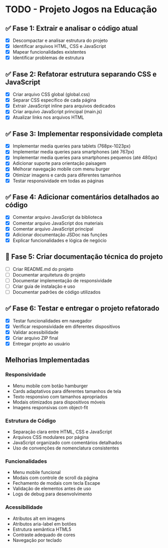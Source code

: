 # TODO - Projeto Jogos na Educação

## ✅ Fase 1: Extrair e analisar o código atual
- [x] Descompactar e analisar estrutura do projeto
- [x] Identificar arquivos HTML, CSS e JavaScript
- [x] Mapear funcionalidades existentes
- [x] Identificar problemas de estrutura

## ✅ Fase 2: Refatorar estrutura separando CSS e JavaScript
- [x] Criar arquivo CSS global (global.css)
- [x] Separar CSS específico de cada página
- [x] Extrair JavaScript inline para arquivos dedicados
- [x] Criar arquivo JavaScript principal (main.js)
- [x] Atualizar links nos arquivos HTML

## ✅ Fase 3: Implementar responsividade completa
- [x] Implementar media queries para tablets (768px-1023px)
- [x] Implementar media queries para smartphones (até 767px)
- [x] Implementar media queries para smartphones pequenos (até 480px)
- [x] Adicionar suporte para orientação paisagem
- [x] Melhorar navegação mobile com menu burger
- [x] Otimizar imagens e cards para diferentes tamanhos
- [x] Testar responsividade em todas as páginas

## ✅ Fase 4: Adicionar comentários detalhados ao código
- [x] Comentar arquivo JavaScript da biblioteca
- [x] Comentar arquivo JavaScript dos materiais
- [x] Comentar arquivo JavaScript principal
- [x] Adicionar documentação JSDoc nas funções
- [x] Explicar funcionalidades e lógica de negócio

## 🔄 Fase 5: Criar documentação técnica do projeto
- [ ] Criar README.md do projeto
- [ ] Documentar arquitetura do projeto
- [ ] Documentar implementação de responsividade
- [ ] Criar guia de instalação e uso
- [ ] Documentar padrões de código utilizados

## ✅ Fase 6: Testar e entregar o projeto refatorado
- [x] Testar funcionalidades em navegador
- [x] Verificar responsividade em diferentes dispositivos
- [x] Validar acessibilidade
- [x] Criar arquivo ZIP final
- [x] Entregar projeto ao usuário

## Melhorias Implementadas

### Responsividade
- Menu mobile com botão hamburger
- Cards adaptativos para diferentes tamanhos de tela
- Texto responsivo com tamanhos apropriados
- Modais otimizados para dispositivos móveis
- Imagens responsivas com object-fit

### Estrutura de Código
- Separação clara entre HTML, CSS e JavaScript
- Arquivos CSS modulares por página
- JavaScript organizado com comentários detalhados
- Uso de convenções de nomenclatura consistentes

### Funcionalidades
- Menu mobile funcional
- Modais com controle de scroll da página
- Fechamento de modais com tecla Escape
- Validação de elementos antes de uso
- Logs de debug para desenvolvimento

### Acessibilidade
- Atributos alt em imagens
- Atributos aria-label em botões
- Estrutura semântica HTML5
- Contraste adequado de cores
- Navegação por teclado

